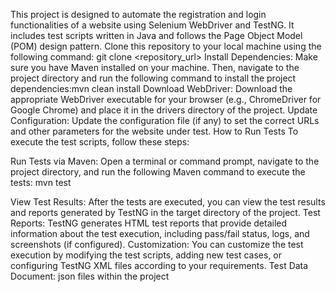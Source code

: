 This project is designed to automate the registration and login functionalities of a website using Selenium WebDriver and TestNG. 
It includes test scripts written in Java and follows the Page Object Model (POM) design pattern.
Clone this repository to your local machine using the following command: git clone <repository_url>
Install Dependencies: Make sure you have Maven installed on your machine. Then, navigate to the project directory and run the following command to install the project dependencies:mvn clean install
Download WebDriver: Download the appropriate WebDriver executable for your browser (e.g., ChromeDriver for Google Chrome) and place it in the drivers directory of the project.
Update Configuration: Update the configuration file (if any) to set the correct URLs and other parameters for the website under test.
How to Run Tests
To execute the test scripts, follow these steps:

Run Tests via Maven: Open a terminal or command prompt, navigate to the project directory, and run the following Maven command to execute the tests:
mvn test

View Test Results: After the tests are executed, you can view the test results and reports generated by TestNG in the target directory of the project.
Test Reports: TestNG generates HTML test reports that provide detailed information about the test execution, including pass/fail status, logs, and screenshots (if configured).
Customization: You can customize the test execution by modifying the test scripts, adding new test cases, or configuring TestNG XML files according to your requirements.
Test Data Document: json files within the project 
